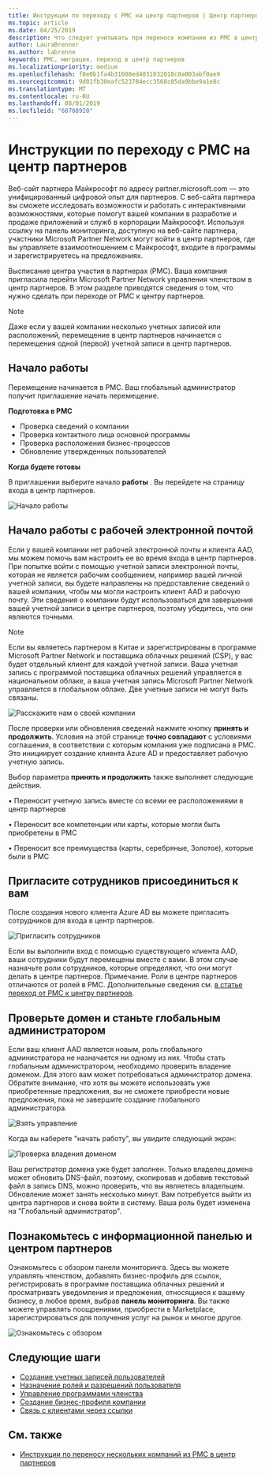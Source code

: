 ```yaml
---
title: Инструкции по переходу с PMC на центр партнеров | Центр партнеров
ms.topic: article
ms.date: 04/25/2019
description: Что следует учитывать при переносе компании из PMC в центр партнеров
author: LauraBrenner
ms.author: labrenne
keywords: PMC, миграция, переход в центр партнеров
ms.localizationpriority: medium
ms.openlocfilehash: f8e0b1fa4b31608ed4031832018c0a003abf0ae9
ms.sourcegitcommit: 9d01fb30eafc523784ecc3568c05da9bbe9a1e8c
ms.translationtype: MT
ms.contentlocale: ru-RU
ms.lasthandoff: 08/01/2019
ms.locfileid: "68708920"
---
```

# <a name="guide-to-migrating-from-pmc-to-partner-center"></a>Инструкции по переходу с PMC на центр партнеров

Веб-сайт партнера Майкрософт по адресу partner.microsoft.com — это унифицированный цифровой опыт для партнеров. С веб-сайта партнера вы сможете исследовать возможности и работать с интерактивными возможностями, которые помогут вашей компании в разработке и продаже приложений и служб в корпорации Майкрософт. Используя ссылку на панель мониторинга, доступную на веб-сайте партнера, участники Microsoft Partner Network могут войти в центр партнеров, где вы управляете взаимоотношением с Майкрософт, входите в программы и зарегистрируетесь на предложениях. 

Высписание центра участия в партнерах (PMC). Ваша компания пригласила перейти Microsoft Partner Network управления членством в центр партнеров. В этом разделе приводятся сведения о том, что нужно сделать при переходе от PMC к центру партнеров.

>[!Note]
>Даже если у вашей компании несколько учетных записей или расположений, перемещение в центр партнеров начинается с перемещения одной (первой) учетной записи в центр партнеров.

## <a name="get-started"></a>Начало работы

Перемещение начинается в PMC. Ваш глобальный администратор получит приглашение начать перемещение. 

**Подготовка в PMC**
- Проверка сведений о компании 
- Проверка контактного лица основной программы 
- Проверка расположения бизнес-процессов
- Обновление утвержденных пользователей

**Когда будете готовы**

В приглашении выберите начало **работы** . Вы перейдете на страницу входа в центр партнеров.

![Начало работы](images/migration/getstarted.jpg)

## <a name="start-with-your-work-email"></a>Начало работы с рабочей электронной почтой

Если у вашей компании нет рабочей электронной почты и клиента AAD, мы можем помочь вам настроить ее во время входа в центр партнеров. При попытке войти с помощью учетной записи электронной почты, которая не является рабочим сообщением, например вашей личной учетной записи, вы будете направлены на предоставление сведений о вашей компании, чтобы мы могли настроить клиент AAD и рабочую почту.
Эти сведения о компании будут использоваться для завершения вашей учетной записи в центре партнеров, поэтому убедитесь, что они являются точными.

>[!Note]
>Если вы являетесь партнером в Китае и зарегистрированы в программе Microsoft Partner Network и поставщика облачных решений (CSP), у вас будет отдельный клиент для каждой учетной записи. Ваша учетная запись с программой поставщика облачных решений управляется в национальном облаке, а ваша учетная запись Microsoft Partner Network управляется в глобальном облаке. Две учетные записи не могут быть связаны.

![Расскажите нам о своей компании](images/migration/newtellusabout.png)

После проверки или обновления сведений нажмите кнопку **принять и продолжить**.
Условия на этой странице **точно совпадают** с условиями соглашения, в соответствии с которым компания уже подписана в PMC.  
Это инициирует создание клиента Azure AD и предоставляет рабочую учетную запись.

Выбор параметра **принять и продолжить** также выполняет следующие действия.

• Переносит учетную запись вместе со всеми ее расположениями в центр партнеров

• Переносит все компетенции или карты, которые могли быть приобретены в PMC

• Переносит все преимущества (карты, серебряные, Золотое), которые были в PMC

## <a name="invite-employees-to-join-you"></a>Пригласите сотрудников присоединиться к вам

После создания нового клиента Azure AD вы можете пригласить сотрудников для входа в центр партнеров.

![Пригласить сотрудников](images/migration/invite.png)


Если вы выполнили вход с помощью существующего клиента AAD, ваши сотрудники будут перемещены вместе с вами. В этом случае назначьте роли сотрудников, которые определяют, что они могут делать в центре партнеров. Примечание. Роли в центре партнеров отличаются от ролей в PMC. Дополнительные сведения см. [в статье переход от PMC к центру партнеров](move-pmc-pc-map.md).

## <a name="verify-your-domain-and-become-a-global-admin"></a>Проверьте домен и станьте глобальным администратором  

Если ваш клиент AAD является новым, роль глобального администратора не назначается ни одному из них. Чтобы стать глобальным администратором, необходимо проверить владение доменом. Для этого вам может потребоваться администратор домена. Обратите внимание, что хотя вы можете использовать уже приобретенные предложения, вы не сможете приобрести новые предложения, пока не завершите создание глобального администратора. 

![Взять управление](images/migration/takecontrol.png)

Когда вы наберете "начать работу", вы увидите следующий экран:

![Проверка владения доменом](images/migration/verifytxt.png)

Ваш регистратор домена уже будет заполнен. Только владелец домена может обновить DNS-файл, поэтому, скопировав и добавив текстовый файл в запись DNS, можно проверить, что вы являетесь владельцем. Обновление может занять несколько минут. Вам потребуется выйти из центра партнеров и снова войти в систему. Ваша роль будет изменена на "Глобальный администратор". 


## <a name="get-acquainted-with-your-dashboard-and-partner-center"></a>Познакомьтесь с информационной панелью и центром партнеров

Ознакомьтесь с обзором панели мониторинга. Здесь вы можете управлять членством, добавлять бизнес-профиль для ссылок, регистрировать в программе поставщика облачных решений и просматривать уведомления и предложения, относящиеся к вашему бизнесу, в любое время, выбрав **панель мониторинга**. Вы также можете управлять поощрениями, приобрести в Marketplace, зарегистрироваться для получения услуг на рынок и многое другое.  

![Ознакомьтесь с обзором](images/migration/fre.png)

## <a name="next-steps"></a>Следующие шаги

- [Создание учетных записей пользователей](create-user-accounts-and-set-permissions.md)
- [Назначение ролей и разрешений пользователя](permissions-overview.md)
- [Управление программами членства](renew-mpn-offers.md)
- [Создание бизнес-профиля компании](create-a-marketing-profile.md)
- [Связь с клиентами через ссылки](responding-to-referrals.md)

## <a name="see-also"></a>См. также

- [Инструкции по переносу нескольких компаний из PMC в центр партнеров](move-multiple-companies.md)
